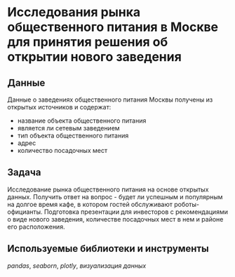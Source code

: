 # Исследования рынка общественного питания в Москве для принятия решения об открытии нового заведения

## Данные

Данные о заведениях общественного питания Москвы получены из открытых источников и содержат:
- название объекта общественного питания
- является ли сетевым заведением
- тип объекта общественного питания
- адрес
- количество посадочных мест

## Задача

Исследование рынка общественного питания на основе открытых данных. Получить ответ на вопрос - будет ли успешным и популярным на долгое время кафе, в котором гостей обслуживают роботы-официанты. Подготовка презентации для инвесторов с рекомендациями о виде нового заведения, количестве посадочных мест в нем и районе его расположения.

## Используемые библиотеки и инструменты
*pandas*, *seaborn*, *plotly*, *визуализация данных*